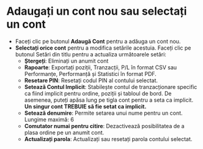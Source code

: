 # **Adaugați un cont nou sau selectați un cont**

- Faceți clic pe butonul **Adaugă Cont** pentru a adăuga un cont nou.
- **Selectați orice cont** pentru a modifica setările acestuia. Faceți clic pe butonul Setări din titlu pentru a actualiza următoarele setări:
  - **Ștergeți**: Eliminați un anumit cont
  - **Rapoarte**: Exportați poziții, Tranzacții, P/L în format CSV sau Performanțe, Performanță și Statistici în format PDF.
  - **Resetare PIN**: Resetați codul PIN al contului selectat.
  - **Setează Contul Implicit**: Stabilește contul de tranzacționare specific ca fiind implicit pentru ordine, poziții și tabloul de bord. De asemenea, puteți apăsa lung pe tigla cont pentru a seta ca implicit. **Un singur cont TREBUIE să fie setat ca implicit.**
  - **Setează denumire**: Permite setarea unui nume pentru un cont. Lungime maximă: 6
  - **Comutator numai pentru citire**: Dezactivează posibilitatea de a plasa ordine pe un anumit cont.
  - **Actualizați parola**: Actualizați sau resetați parola contului selectat.


